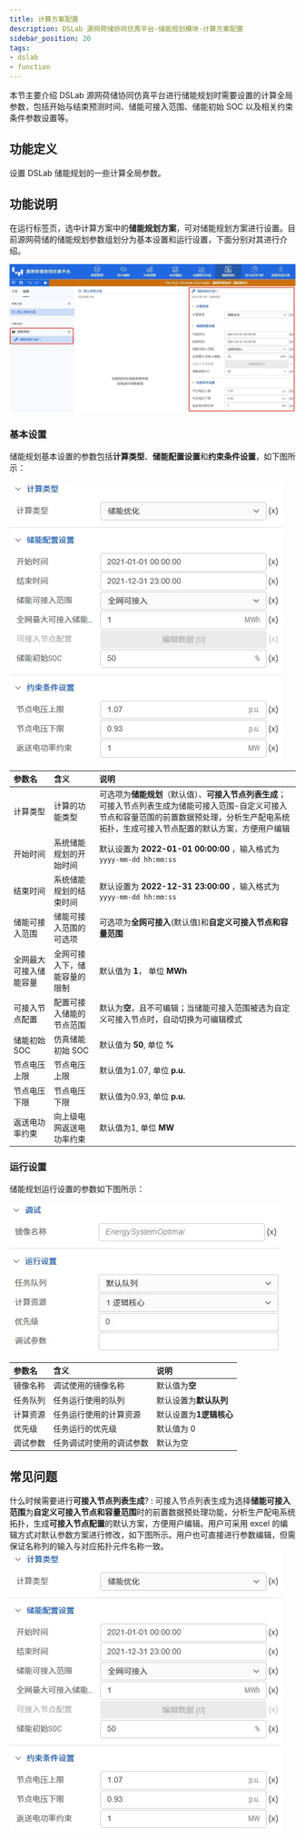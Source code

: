 ```yaml
---
title: 计算方案配置
description: DSLab 源网荷储协同仿真平台-储能规划模块-计算方案配置
sidebar_position: 20
tags:
- dslab
- function
---
```


本节主要介绍 DSLab 源网荷储协同仿真平台进行储能规划时需要设置的计算全局参数，包括开始与结束预测时间、储能可接入范围、储能初始 SOC 以及相关约束条件参数设置等。

## 功能定义

设置 DSLab 储能规划的一些计算全局参数。

## 功能说明

在运行标签页，选中计算方案中的**储能规划方案**，可对储能规划方案进行设置。目前源网荷储的储能规划参数组划分为基本设置和运行设置，下面分别对其进行介绍。

![储能规划计算方案](./configuration.png "储能规划计算方案")

### 基本设置

储能规划基本设置的参数包括**计算类型**、**储能配置设置**和**约束条件设置**，如下图所示：

![储能规划基本设置](./basic.png "储能规划基本设置")

| 参数名 | 含义 | 说明 |
| :--- | :--- | :--- | 
| 计算类型 | 计算的功能类型 | 可选项为**储能规划**（默认值）、**可接入节点列表生成**；可接入节点列表生成为储能可接入范围-自定义可接入节点和容量范围的前置数据预处理，分析生产配电系统拓扑，生成可接入节点配置的默认方案，方便用户编辑 |
| 开始时间 | 系统储能规划的开始时间 | 默认设置为 **2022-01-01 00:00:00** ，输入格式为 `yyyy-mm-dd hh:mm:ss` |
| 结束时间 | 系统储能规划的结束时间 | 默认设置为 **2022-12-31 23:00:00** ，输入格式为 `yyyy-mm-dd hh:mm:ss` |
| 储能可接入范围 | 储能可接入范围的可选项 | 可选项为**全网可接入**(默认值)和**自定义可接入节点和容量范围**|
| 全网最大可接入储能容量 | 全网可接入下，储能容量的限制 | 默认值为 **1**， 单位 **MWh** |
| 可接入节点配置 | 配置可接入储能的节点范围 | 默认为**空**，且不可编辑；当储能可接入范围被选为自定义可接入节点时，自动切换为可编辑模式 |
| 储能初始 SOC | 仿真储能初始 SOC | 默认值为 **50**, 单位 **%** |
| 节点电压上限 | 节点电压上限 | 默认值为1.07, 单位 **p.u.** |
| 节点电压下限 | 节点电压下限 | 默认值为0.93, 单位 **p.u.** |
| 返送电功率约束 | 向上级电网返送电功率约束 | 默认值为1, 单位 **MW** |


### 运行设置

储能规划运行设置的参数如下图所示：

![储能规划运行设置](./run.png "储能规划运行设置")

| 参数名 | 含义 | 说明 |
| :--- | :--- | :--- | 
| 镜像名称 | 调试使用的镜像名称 | 默认值为**空** |
| 任务队列 | 任务运行使用的队列 | 默认设置为**默认队列** |
| 计算资源 | 任务运行使用的计算资源 | 默认设置为**1逻辑核心** |
| 优先级 | 任务运行的优先级 | 默认值为 0 |
| 调试参数 | 任务调试时使用的调试参数 | 默认为空 |

## 常见问题

什么时候需要进行**可接入节点列表生成**?
:   可接入节点列表生成为选择**储能可接入范围**为**自定义可接入节点和容量范围**时的前置数据预处理功能，分析生产配电系统拓扑，生成**可接入节点配置**的默认方案，方便用户编辑。用户可采用 excel 的编辑方式对默认参数方案进行修改，如下图所示。用户也可直接进行参数编辑，但需保证名称列的输入与对应拓扑元件名称一致。
![可接入节点列表生成后系统自动生成的默认参数方案](./basic.png "可接入节点列表生成后系统自动生成的默认参数方案")